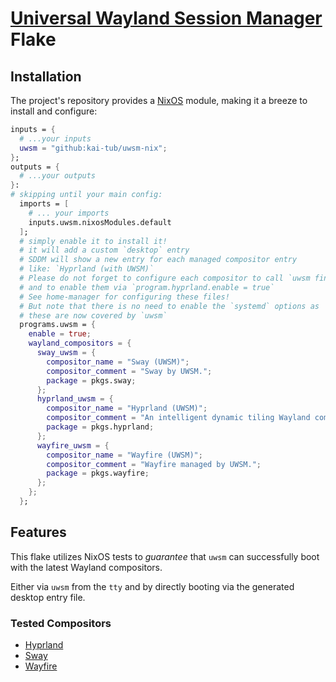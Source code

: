 # [Universal Wayland Session Manager](https://github.com/Vladimir-csp/uwsm) Flake

## Installation

The project's repository provides a [NixOS](https://nixos.org/) module, making it a breeze to install
and configure:

```nix
inputs = {
  # ...your inputs
  uwsm = "github:kai-tub/uwsm-nix";
};
outputs = {
  # ...your outputs
}:
# skipping until your main config:
  imports = [
    # ... your imports
    inputs.uwsm.nixosModules.default
  ];
  # simply enable it to install it!
  # it will add a custom `desktop` entry
  # SDDM will show a new entry for each managed compositor entry 
  # like: `Hyprland (with UWSM)`
  # Please do not forget to configure each compositor to call `uwsm finalize`
  # and to enable them via `program.hyprland.enable = true`
  # See home-manager for configuring these files!
  # But note that there is no need to enable the `systemd` options as
  # these are now covered by `uwsm`
  programs.uwsm = {
    enable = true;
    wayland_compositors = {
      sway_uwsm = {
        compositor_name = "Sway (UWSM)";
        compositor_comment = "Sway by UWSM.";
        package = pkgs.sway;
      };
      hyprland_uwsm = {
        compositor_name = "Hyprland (UWSM)";
        compositor_comment = "An intelligent dynamic tiling Wayland compositor managed by UWSM.";
        package = pkgs.hyprland;
      };
      wayfire_uwsm = {
        compositor_name = "Wayfire (UWSM)";
        compositor_comment = "Wayfire managed by UWSM.";
        package = pkgs.wayfire;
      };
    };
  };
```

## Features

This flake utilizes NixOS tests to _guarantee_ that `uwsm` can successfully boot
with the latest Wayland compositors.

Either via `uwsm` from the `tty` and by directly booting via the generated desktop entry file.

### Tested Compositors

- [Hyprland](https://github.com/hyprwm/Hyprland)
- [Sway]()
- [Wayfire]()


